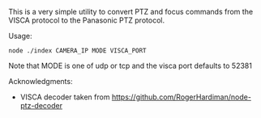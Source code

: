 This is a very simple utility to convert PTZ and focus commands from the VISCA protocol to the Panasonic PTZ protocol.

Usage:
```
node ./index CAMERA_IP MODE VISCA_PORT
```
Note that MODE is one of udp or tcp and the visca port defaults to 52381

Acknowledgments:
 * VISCA decoder taken from https://github.com/RogerHardiman/node-ptz-decoder
